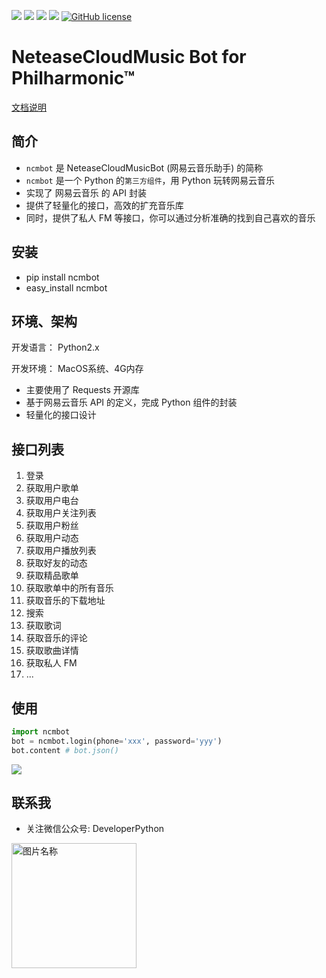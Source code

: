 ![][py2x] ![][py3x] ![][rating] ![][build] [![GitHub license][license]][license_file]

NeteaseCloudMusic Bot for Philharmonic™
===========

[文档说明](http://xiyoumc.0x2048.com/ncmbot/#/)

## 简介
* `ncmbot` 是 NeteaseCloudMusicBot (网易云音乐助手) 的简称
* `ncmbot` 是一个 Python 的`第三方组件`，用 Python 玩转网易云音乐
* 实现了 网易云音乐 的 API 封装
* 提供了轻量化的接口，高效的扩充音乐库
* 同时，提供了私人 FM 等接口，你可以通过分析准确的找到自己喜欢的音乐


## 安装

* pip install ncmbot
* easy_install ncmbot


## 环境、架构

开发语言： Python2.x

开发环境： MacOS系统、4G内存

* 主要使用了 Requests 开源库
* 基于网易云音乐 API 的定义，完成 Python 组件的封装
* 轻量化的接口设计

## 接口列表
1. 登录
2. 获取用户歌单
3. 获取用户电台
4. 获取用户关注列表
5. 获取用户粉丝
6. 获取用户动态
7. 获取用户播放列表
8. 获取好友的动态
9. 获取精品歌单
10. 获取歌单中的所有音乐
11. 获取音乐的下载地址
12. 搜索
13. 获取歌词
14. 获取音乐的评论
15. 获取歌曲详情
16. 获取私人 FM
17. ...

## 使用

```python
import ncmbot
bot = ncmbot.login(phone='xxx', password='yyy')
bot.content # bot.json()
```
![](https://github.com/xiyouMc/ncmbot/blob/master/image/login.png?raw=true)

## 联系我

* 关注微信公众号: DeveloperPython

<img src="https://github.com/xiyouMc/ncmbot/blob/master/image/qrcode.jpg?raw=true" width = "200" height = "200" alt="图片名称" align=center />   


[build]: https://img.shields.io/badge/build-passing-brightgreen.svg
[rating]: https://img.shields.io/badge/rating-4.7%2F5-brightgreen.svg
[license_file]: https://raw.githubusercontent.com/xiyouMc/ncmbot/master/LICENSE
[license]: https://img.shields.io/badge/license-ISC-blue.svg
[stars]: https://img.shields.io/github/stars/xiyouMc/ncmbot.svg
[stargazers]: https://github.com/xiyouMc/ncmbot/stargazers
[fork]: https://img.shields.io/github/forks/xiyouMc/ncmbot.svg
[network]: https://github.com/xiyouMc/ncmbot/network

[py2x]: https://img.shields.io/badge/python-2.x-brightgreen.svg
[py3x]: https://img.shields.io/badge/python-3.x-brightgreen.svg
[issues_img]: https://img.shields.io/github/issues/xiyouMc/ncmbot.svg
[issues]: https://github.com/xiyouMc/ncmbot/issues